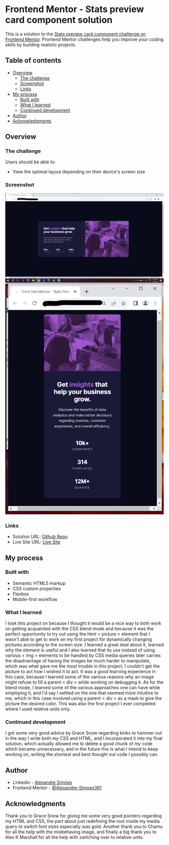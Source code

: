 # Frontend Mentor - Stats preview card component solution

This is a solution to the [Stats preview card component challenge on Frontend Mentor](https://www.frontendmentor.io/challenges/stats-preview-card-component-8JqbgoU62). Frontend Mentor challenges help you improve your coding skills by building realistic projects. 

## Table of contents

- [Overview](#overview)
  - [The challenge](#the-challenge)
  - [Screenshot](#screenshot)
  - [Links](#links)
- [My process](#my-process)
  - [Built with](#built-with)
  - [What I learned](#what-i-learned)
  - [Continued development](#continued-development)
- [Author](#author)
- [Acknowledgments](#acknowledgments)

## Overview

### The challenge

Users should be able to:

- View the optimal layout depending on their device's screen size

### Screenshot

<img src="Images/Screens/Screenshot Desktop.png" alt="Desktop Screenshot" />
<img src="Images/Screens/Screenshot Mobile.png" alt="Mobile Screenshot" />

### Links

- Solution URL: [Github Repo](https://github.com/Alexandre-Simoes361/Practice-Project-Stats-Preview-Card-Component)
- Live Site URL: [Live Site](https://resilient-elf-8cb33b.netlify.app/)

## My process

### Built with

- Semantic HTML5 markup
- CSS custom properties
- Flexbox
- Mobile-first workflow

### What I learned

I took this project on because I thought it would be a nice way to both work on getting acquainted with the CSS blend mode and because it was the perfect opportunity to try out using the html < picture > element that I wasn't able to get to work on my first project for dynamically changing pictures according to the screen size. I learned a great deal about it, learned why the element is useful and I also learned that its use instead of using various < img > elements to be handled by CSS media queries later carries the disadvantage of having the images be much harder to manipulate, which was what gave me the most trouble in this project, I couldn't get the picture to act how I wished it to act. It was a good learning experience in this case, because I learned some of the various reasons why an image might refuse to fill a parent < div > while working on debugging it. As for the blend mode, I learned some of the various approaches one can have while employing it, and I'd say I settled on the one that seemed more intuitive to me, which in this case involved using a parent < div > as a mask to give the picture the desired color. This was also the first project I ever completed where I used relative units only.

### Continued development

I got some very good advice by Grace Snow regarding kinks to hammer out in the way I write both my CSS and HTML, and I incorporated it into my final solution, which actually allowed me to delete a good chunk of my code which became unnecessary, and in the future this is what I intend to keep working on, writing the shortest and best thought out code I possibly can.

## Author

- Linkedin - [Alexandre Simões](https://www.linkedin.com/in/alexandre-sim%C3%B5es-21198a223/)
- Frontend Mentor - [@Alexandre-Simoes361](https://www.frontendmentor.io/profile/Alexandre-Simoes361)

## Acknowledgments

Thank you to Grace Snow for giving me some very good pointers regarding my HTML and CSS, the part about just redefining the root inside my media query to switch font sizes especially was gold. Another thank you to Chamu for all the help with the misbehaving image, and finally a big thank you to Alex K Marshall for all the help with switching over to relative units.